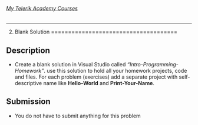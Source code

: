 ###### [My Telerik Academy Courses](https://github.com/nikolovdeyan/TelerikAcademy) 
-------------------------------------

02. Blank Solution
=====================================

## Description
- Create a blank solution in Visual Studio called *“Intro-Programming-Homework”*. use this solution to hold all your homework projects, code and files. 
  For each problem (exercises) add a separate project with self-descriptive name like **Hello-World** and **Print-Your-Name**.

## Submission
- You do not have to submit anything for this problem
